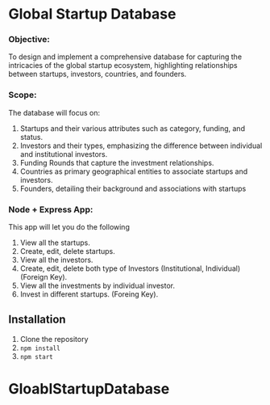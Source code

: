 # Global Startup Database

### Objective:
To design and implement a comprehensive database for capturing the intricacies of the global startup ecosystem, highlighting relationships between startups, investors, countries, and founders.


### Scope:
The database will focus on:
1. Startups and their various attributes such as category, funding, and status.
2. Investors and their types, emphasizing the difference between individual and institutional investors.
3. Funding Rounds that capture the investment relationships.
4. Countries as primary geographical entities to associate startups and investors.
5. Founders, detailing their background and associations with startups

### Node + Express App:
This app will let you do the following

1. View all the startups.
2. Create, edit, delete startups.
3. View all the investors.
4. Create, edit, delete both type of Investors (Institutional, Individual) (Foreign Key).
5. View all the investments by individual investor.
6. Invest in different startups. (Foreing Key).

## Installation

1) Clone the repository
2) `npm install`
3) `npm start`
# GloablStartupDatabase